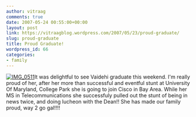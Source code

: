 ```yaml
---
author: vitraag
comments: true
date: 2007-05-24 00:55:00+00:00
layout: post
link: https://vitraagblog.wordpress.com/2007/05/23/proud-graduate/
slug: proud-graduate
title: Proud Graduate!
wordpress_id: 66
categories:
- family
---
```






[![IMG_0511](http://farm1.static.flickr.com/200/511526933_2dc7128809_t.jpg)](http://www.flickr.com/photos/vaibhavb/511526933/)It was delightful to see Vaidehi graduate this weekend. I'm really proud of her, after her more than successful and eventful stunt at University Of Maryland, College Park she is going to join Cisco in Bay Area. While her MS in Telecommunications she successfuly pulled out the stunt of being in news twice, and doing lucheon with the Dean!! She has made our family proud, way 2 go gal!!!!
